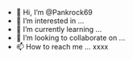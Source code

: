 - 👋 Hi, I’m @Pankrock69
- 👀 I’m interested in ...
- 🌱 I’m currently learning ...
- 💞️ I’m looking to collaborate on ...
- 📫 How to reach me ... xxxx

<!---
Pankrock69/Pankrock69 is a ✨ special ✨ repository because its `README.md` (this file) appears on your GitHub profile.
You can click the Preview link to take a look at your changes.
--->

